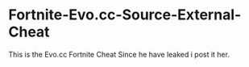 # Fortnite-Evo.cc-Source-External-Cheat
This is the Evo.cc Fortnite Cheat Since he have leaked i post it her.


















